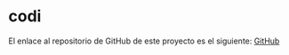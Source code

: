 # codi

El enlace al repositorio de GitHub de este proyecto es el siguiente: [GitHub](https://github.com/jzazooro/codi.git)
